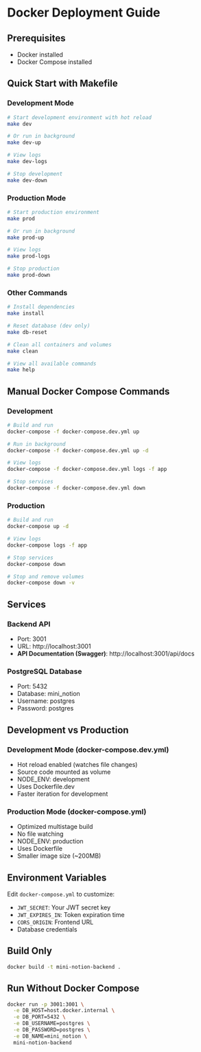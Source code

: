 # Docker Deployment Guide

## Prerequisites
- Docker installed
- Docker Compose installed

## Quick Start with Makefile

### Development Mode
```bash
# Start development environment with hot reload
make dev

# Or run in background
make dev-up

# View logs
make dev-logs

# Stop development
make dev-down
```

### Production Mode
```bash
# Start production environment
make prod

# Or run in background
make prod-up

# View logs
make prod-logs

# Stop production
make prod-down
```

### Other Commands
```bash
# Install dependencies
make install

# Reset database (dev only)
make db-reset

# Clean all containers and volumes
make clean

# View all available commands
make help
```

## Manual Docker Compose Commands

### Development
```bash
# Build and run
docker-compose -f docker-compose.dev.yml up

# Run in background
docker-compose -f docker-compose.dev.yml up -d

# View logs
docker-compose -f docker-compose.dev.yml logs -f app

# Stop services
docker-compose -f docker-compose.dev.yml down
```

### Production
```bash
# Build and run
docker-compose up -d

# View logs
docker-compose logs -f app

# Stop services
docker-compose down

# Stop and remove volumes
docker-compose down -v
```

## Services

### Backend API
- Port: 3001
- URL: http://localhost:3001
- **API Documentation (Swagger)**: http://localhost:3001/api/docs

### PostgreSQL Database
- Port: 5432
- Database: mini_notion
- Username: postgres
- Password: postgres

## Development vs Production

### Development Mode (docker-compose.dev.yml)
- Hot reload enabled (watches file changes)
- Source code mounted as volume
- NODE_ENV: development
- Uses Dockerfile.dev
- Faster iteration for development

### Production Mode (docker-compose.yml)
- Optimized multistage build
- No file watching
- NODE_ENV: production
- Uses Dockerfile
- Smaller image size (~200MB)

## Environment Variables

Edit `docker-compose.yml` to customize:
- `JWT_SECRET`: Your JWT secret key
- `JWT_EXPIRES_IN`: Token expiration time
- `CORS_ORIGIN`: Frontend URL
- Database credentials

## Build Only
```bash
docker build -t mini-notion-backend .
```

## Run Without Docker Compose
```bash
docker run -p 3001:3001 \
  -e DB_HOST=host.docker.internal \
  -e DB_PORT=5432 \
  -e DB_USERNAME=postgres \
  -e DB_PASSWORD=postgres \
  -e DB_NAME=mini_notion \
  mini-notion-backend
```
